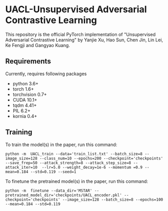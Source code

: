 # UACL-Unsupervised Adversarial Contrastive Learning
This repository is the official PyTorch implementation of "Unsupervised Adversarial Contrastive Learning" by Yanjie Xu, Hao Sun, Chen Jin, Lin Lei, Ke Fengji and Gangyao Kuang.
## Requirements
Currently, requires following packages
* python 3.6+
* torch 1.6+
* torchvision 0.7+
* CUDA 10.1+
* tqdm 4.41+
* PIL 6.2+
* kornia 0.4+
## Training
To train the model(s) in the paper, run this command:
```
python -m  UACL_train --data='train_list.txt' --batch_size=8 --image_size=128 --class_num=10 --epochs=200 --checkpoint='checkpoints' --save_frep=50 --attack_strength=8 --attack_step_size=8 --attack_iter=10  --lr=5.0 --weight_decay=1e-6 --momentum =0.9 --mean=0.184 --std=0.119 --seed=1
```
To finetune the pretrained model(s) in the paper, run this command:
```
python -m  finetune --data_dir='MSTAR' --pretrained_model_dir='checkpoints/UACL_encoder.pkl' --checkpoint='checkpoints' --image_size=128 --batch_size=8 --epochs=100 --mean=0.184 --std=0.119
```

